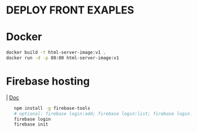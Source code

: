 # DEPLOY FRONT EXAPLES

# Docker

```bash
docker build -t html-server-image:v1 .
docker run -d -p 80:80 html-server-image:v1
```

# Firebase hosting
| [Doc](https://console.firebase.google.com/u/0/project/norse-avatar-338919/hosting/sites)
```bash
   npm install -g firebase-tools
   # optional: firebase login:add; firebase login:list; firebase login:use user@mai.com
   firebase login
   firebase init

```
